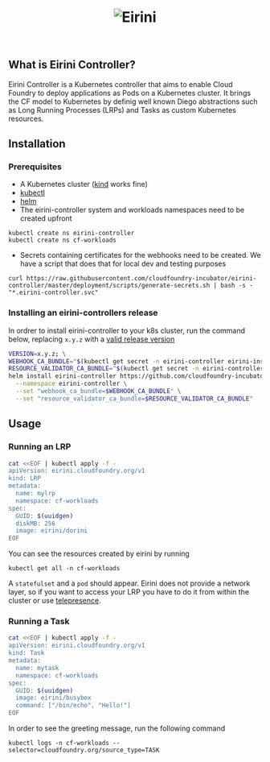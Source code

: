 <h1 align="center">
  <img src="logo.jpg" alt="Eirini">
</h1>

<!-- A spacer -->
<div>&nbsp;</div>

## What is Eirini Controller?

Eirini Controller is a Kubernetes controller that aims to enable Cloud Foundry
to deploy applications as Pods on a Kubernetes cluster. It brings the CF model
to Kubernetes by definig well known Diego abstractions such as Long Running
Processes (LRPs) and Tasks as custom Kubernetes resources.

## Installation

### Prerequisites

- A Kubernetes cluster ([kind](https://kind.sigs.k8s.io/docs/user/quick-start/#installation) works fine)
- [kubectl](https://kubernetes.io/docs/tasks/tools/)
- [helm](https://helm.sh/docs/intro/install/)
- The eirini-controller system and workloads namespaces need to be created upfront

```
kubectl create ns eirini-controller
kubectl create ns cf-workloads
```

- Secrets containing certificates for the webhooks need to be created. We have
  a script that does that for local dev and testing purposes

```
curl https://raw.githubusercontent.com/cloudfoundry-incubator/eirini-controller/master/deployment/scripts/generate-secrets.sh | bash -s - "*.eirini-controller.svc"
```

### Installing an eirini-controllers release

In ordrer to install eirini-controller to your k8s cluster, run the command below,
replacing `x.y.z` with a [valid release version](https://github.com/cloudfoundry-incubator/eirini-controller/releases)

```bash
VERSION=x.y.z; \
WEBHOOK_CA_BUNDLE="$(kubectl get secret -n eirini-controller eirini-instance-index-env-injector-certs -o jsonpath="{.data['tls\.ca']}")"; \
RESOURCE_VALIDATOR_CA_BUNDLE="$(kubectl get secret -n eirini-controller eirini-resource-validator-certs -o jsonpath="{.data['tls\.ca']}")" \
helm install eirini-controller https://github.com/cloudfoundry-incubator/eirini-controller/releases/download/v$VERSION/eirini-controller-$VERSION.tgz \
  --namespace eirini-controller \
  --set "webhook_ca_bundle=$WEBHOOK_CA_BUNDLE" \
  --set "resource_validator_ca_bundle=$RESOURCE_VALIDATOR_CA_BUNDLE"
```

## Usage

### Running an LRP

```bash
cat <<EOF | kubectl apply -f -
apiVersion: eirini.cloudfoundry.org/v1
kind: LRP
metadata:
  name: mylrp
  namespace: cf-workloads
spec:
  GUID: $(uuidgen)
  diskMB: 256
  image: eirini/dorini
EOF
```

You can see the resources created by eirini by running

```
kubectl get all -n cf-workloads
```

A `statefulset` and a `pod` should appear. Eirini does not provide a network layer,
so if you want to access your LRP you have to do it from within the cluster or 
use [telepresence](https://www.telepresence.io/).

### Running a Task

```bash
cat <<EOF | kubectl apply -f -
apiVersion: eirini.cloudfoundry.org/v1
kind: Task
metadata:
  name: mytask
  namespace: cf-workloads
spec:
  GUID: $(uuidgen)
  image: eirini/busybox
  command: ["/bin/echo", "Hello!"]
EOF
```
In order to see the greeting message, run the following command

```
kubectl logs -n cf-workloads --selector=cloudfoundry.org/source_type=TASK
```
